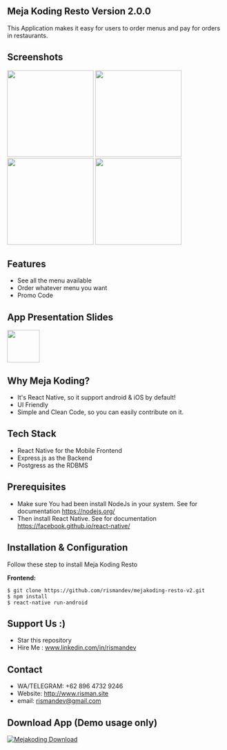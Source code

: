 ## Meja Koding Resto Version 2.0.0
This Application makes it easy for users to order menus and pay for orders in restaurants.

## Screenshots

<p float="left">
  <img src="https://drive.google.com/file/d/10Zmeo-ub1B_s-CgevTbS0pJk2sP2Y4mt/view?usp=sharing" width="200" />
  <img src="https://drive.google.com/open?id=10Zmeo-ub1B_s-CgevTbS0pJk2sP2Y4mt" width="200"  />
  <img src="https://drive.google.com/open?id=10Zmeo-ub1B_s-CgevTbS0pJk2sP2Y4mt" width="200"  />
  <img src="https://drive.google.com/open?id=10Zmeo-ub1B_s-CgevTbS0pJk2sP2Y4mt" width="200"  />
</p>


## Features
* See all the menu available
* Order whatever menu you want
* Promo Code

## App Presentation Slides
[<img width=75 src="https://cdn.dribbble.com/users/198461/screenshots/1087053/attachments/135506/Google_Slides_Icon.png">](https://drive.google.com/uc?id=1_LzsM33knmgDV93TpfNPOBIeRpl-iE7bGRrgo04BY5I)

## Why Meja Koding?
* It's React Native, so it support android & iOS by default!
* UI Friendly
* Simple and Clean Code, so you can easily contribute on it.

## Tech Stack
* React Native for the Mobile Frontend
* Express.js as the Backend
* Postgress as the RDBMS

## Prerequisites
* Make sure You had been install NodeJs in your system. See for documentation https://nodejs.org/
* Then install React Native. See for documentation https://facebook.github.io/react-native/


## Installation & Configuration
Follow these step to install Meja Koding Resto

**Frontend:**
```
$ git clone https://github.com/rismandev/mejakoding-resto-v2.git
$ npm install
$ react-native run-android 
```

## Support Us :)
* Star this repository
* Hire Me : www.linkedin.com/in/rismandev
## Contact 
  * WA/TELEGRAM: +62 896 4732 9246
  * Website: http://www.risman.site
  * email: rismandev@gmail.com
  
## Download App (Demo usage only)
[![Mejakoding Download](https://i1.wp.com/apkmodsios.com/wp-content/uploads/2018/12/Download-Infinite-Design-3.4.10-Apk.png)](https://drive.google.com/uc?id=1aYblY1OoFzWcDxc2kDSZYehX31YinvHr)
